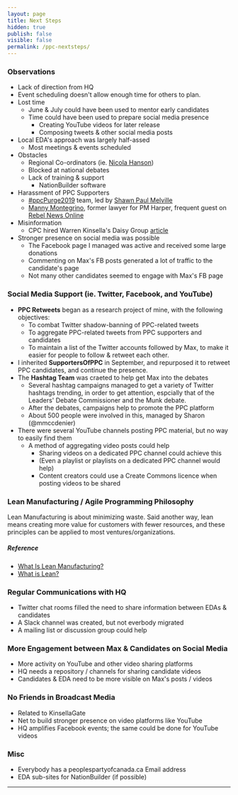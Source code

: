 ```yaml
---
layout: page
title: Next Steps
hidden: true
publish: false
visible: false
permalink: /ppc-nextsteps/
---
```


### Observations
- Lack of direction from HQ
- Event scheduling doesn't allow enough time for others to plan.
- Lost time
    - June & July could have been used to mentor early candidates
    - Time could have been used to prepare social media presence
        - Creating YouTube videos for later release
        - Composing tweets & other social media posts
- Local EDA's approach was largely half-assed
    - Most meetings & events scheduled
- Obstacles
    - Regional Co-ordinators (ie. [Nicola Hanson][1])
    - Blocked at national debates
    - Lack of training & support
        - NationBuilder software
- Harassment of PPC Supporters
    - [#ppcPurge2019][6] team, led by [Shawn Paul Melville][2]
    - [Manny Montegrino][3], former lawyer for PM Harper, frequent guest on [Rebel News Online][7]
- Misinformation
    - CPC hired Warren Kinsella's Daisy Group [article][10]
- Stronger presence on social media was possible
	- The Facebook page I managed was active and received some large donations
	- Commenting on Max's FB posts generated a lot of traffic to the candidate's page
	- Not many other candidates seemed to engage with Max's FB page

### Social Media Support (ie. Twitter, Facebook, and YouTube)
- **PPC Retweets** began as a research project of mine, with the following objectives:
	- To combat Twitter shadow-banning of PPC-related tweets
	- To aggregate PPC-related tweets from PPC supporters and candidates
	- To maintain a list of the Twitter accounts followed by Max, to make it easier for people to follow & retweet each other.
- I inherited **SupportersOfPPC** in September, and repurposed it to retweet PPC candidates, and continue the presence.
- The **Hashtag Team** was craeted to help get Max into the debates
	- Several hashtag campaigns managed to get a variety of Twitter hashtags trending, in order to get attention, espcially that of the Leaders' Debate Commissioner and the Munk debate.
	- After the debates, campaigns help to promote the PPC platform
	- About 500 people were involved in this, managed by Sharon (@mmccdenier)
- There were several YouTube channels posting PPC material, but no way to easily find them
	- A method of aggregating video posts could help
		- Sharing videos on a dedicated PPC channel could achieve this
		- (Even a playlist or playlists on a dedicated PPC channel would help)
		- Content creators could use a Create Commons licence when posting videos to be shared

### Lean Manufacturing / Agile Programming Philosophy
Lean Manufacturing is about minimizing waste.  Said another way, lean means
creating more value for customers with fewer resources, and these principles
can be applied to most ventures/organizations.

##### Reference
- [What Is Lean Manufacturing?][8]
- [What is Lean?][9]

### Regular Communications with HQ
- Twitter chat rooms filled the need to share information between EDAs & candidates
- A Slack channel was created, but not everbody migrated
- A mailing list or discussion group could help

### More Engagement between Max & Candidates on Social Media
- More activity on YouTube and other video sharing platforms
- HQ needs a repository / channels for sharing candidate videos
- Candidates & EDA need to be more visible on Max's posts / videos

### No Friends in Broadcast Media
- Related to KinsellaGate
- Net to build stronger presence on video platforms like YouTube
- HQ amplifies Facebook events; the same could be done for YouTube videos

### Misc
- Everybody has a peoplespartyofcanada.ca Email address
- EDA sub-sites for NationBuilder (if possible)

****


[1]: https://youtu.be/ybGAcA3lz7k
[2]: https://shawnpaulmelville.com/blog
[3]: https://www.twitter.com/@manny_ottawa
[4]: https://twitter.com/TrudeauMustGo19/status/1187836985345478657
[5]: https://scholars.wlu.ca/cgi/viewcontent.cgi?article=1012&context=soci_faculty
[6]: https://twitter.com/hashtag/ppcPurge2019
[7]: https://www.youtube.com/channel/UCGy6uV7yqGWDeUWTZzT3ZEg/search?query=Manny
[8]: https://www.projectmanager.com/blog/what-is-lean-manufacturing
[9]: https://www.lean.org/WhatsLean/
[10]: https://archive.fo/LUWYz#selection-2301.36-2301.37


